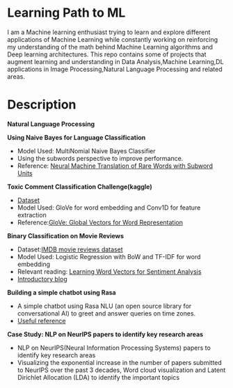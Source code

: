 # Learning Path to ML
 
I am a Machine learning enthusiast trying to learn and explore different applications of Machine Learning while constantly working on reinforcing my understanding of the math behind Machine Learning algorithms and Deep learning architectures. This repo contains some of projects that augment learning and understanding in Data Analysis,Machine Learning,DL applications in Image Processing,Natural Language Processing and related areas.

# Description

**Natural Language Processing**

**Using Naive Bayes for Language Classification**
   - Model Used: MultiNomial Naive Bayes Classifier
   - Using the subwords perspective to improve performance.
   - Reference: [Neural Machine Translation of Rare Words with Subword Units](https://arxiv.org/abs/1508.07909)
   
**Toxic Comment Classification Challenge(kaggle)**
  - [Dataset](https://www.kaggle.com/c/jigsaw-toxic-comment-classification-challenge)
  - Model Used: GloVe for word embedding and Conv1D for feature extraction
  - Reference:[GloVe: Global Vectors for Word Representation](https://nlp.stanford.edu/pubs/glove.pdf)
 
**Binary Classification on Movie Reviews**
  - Dataset:[IMDB movie reviews dataset](http://ai.stanford.edu/~amaas/data/sentiment)
  - Model Used: Logistic Regression with BoW and TF-IDF for word embedding
  - Relevant reading: [Learning Word Vectors for Sentiment Analysis](http://ai.stanford.edu/~amaas/papers/wvSent_acl2011.pdf)
  - [Introductory blog](https://www.analyticsvidhya.com/blog/2020/02/quick-introduction-bag-of-words-bow-tf-idf/)
  
**Building a simple chatbot using Rasa**
  - A simple chatbot using Rasa NLU (an open source library for conversational AI) to greet and answer queries on time zones.
  - [Useful reference](https://rasa.com/docs/rasa/nlu/about/)
  
**Case Study: NLP on NeurIPS papers to identify key research areas**
  - NLP on NeurIPS(Neural Information Processing Systems) papers to identify key research areas
  - Visualizing the exponential increase in the number of papers submitted to NeurIPS over the past 3 decades, Word cloud visualization and     Latent Dirichlet Allocation (LDA) to identify the important topics
